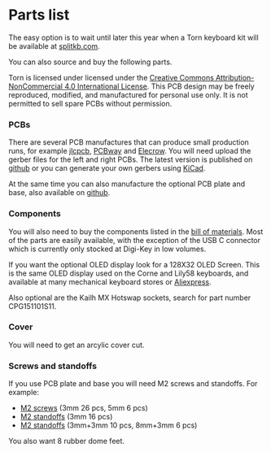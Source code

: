 # Parts list

The easy option is to wait until later this year when a Torn keyboard kit will be available at [splitkb.com](https://blog.splitkb.com/blog/january-2021).

You can also source and buy the following parts.

Torn is licensed under licensed under the [Creative Commons Attribution-NonCommercial 4.0 International License](https://creativecommons.org/licenses/by-nc/4.0).
This PCB design may be freely reproduced, modified, and manufactured for personal use only. It is not permitted to sell spare PCBs without permission.


### PCBs

There are several PCB manufactures that can produce small production runs, for example [jlcpcb](https://jlcpcb.com/), [PCBway](https://www.pcbway.com/) and [Elecrow](https://www.elecrow.com/pcb-manufacturing.html).
You will need upload the gerber files for the left and right PCBs. The latest version is published on [github](https://github.com/rtitmuss/torn/releases/latest) or you can generate your own gerbers using [KiCad](https://kicad.org/).

At the same time you can also manufacture the optional PCB plate and base, also available on [github](https://github.com/rtitmuss/torn/releases/latest).

### Components

You will also need to buy the components listed in the [bill of materials](https://octopart.com/bom-tool/5oG983n7). Most of the parts are easily available, with the exception of the USB C connector which is currently only stocked at Digi-Key in low volumes.

If you want the optional OLED display look for a 128X32 OLED Screen. This is the same OLED display used on the Corne and Lily58 keyboards, and available at many mechanical keyboard stores or [Aliexpress](https://www.aliexpress.com/i/32798439084.html).

Also optional are the Kailh MX Hotswap sockets, search for part number CPG151101S11.

### Cover

You will need to get an arcylic cover cut.

### Screws and standoffs

If you use PCB plate and base you will need M2 screws and standoffs. For example:
- [M2 screws](https://www.aliexpress.com/item/32948706855.html) (3mm 26 pcs, 5mm 6 pcs)
- [M2 standoffs](https://www.aliexpress.com/item/32968830934.htm) (3mm 16 pcs)
- [M2 standoffs](https://www.aliexpress.com/item/32970235195.html) (3mm+3mm 10 pcs, 8mm+3mm 6 pcs)

You also want 8 rubber dome feet.
